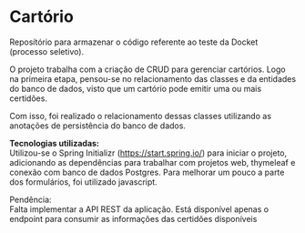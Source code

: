 # Cartório
Reposítório para armazenar o código referente ao teste da Docket (processo seletivo).

O projeto trabalha com a criação de CRUD para gerenciar cartórios.
Logo na primeira etapa, pensou-se no relacionamento das classes e da entidades do banco de dados, visto que um cartório pode emitir uma ou mais certidões.

Com isso, foi realizado o relacionamento dessas classes utilizando as anotações de persistência do banco de dados.


**Tecnologias utilizadas:**  
Utilizou-se o Spring Initializr (https://start.spring.io/) para iniciar o projeto, adicionando as dependências para trabalhar com projetos web, thymeleaf e conexão com banco de dados Postgres.
Para melhorar um pouco a parte dos formulários, foi utilizado javascript.

Pendência:  
Falta implementar a API REST da aplicação. Está disponível apenas o endpoint para consumir as informações das certidões disponíveis  
